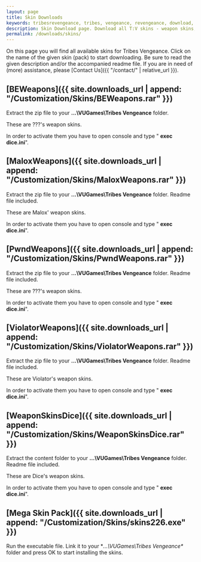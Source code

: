 ```yaml
---
layout: page
title: Skin Downloads
keywords: tribesrevengeance, tribes, vengeance, revengeance, download, skin, mega, pack, weapon, player, model, art
description: Skin Download page. Download all T:V skins - weapon skins, player modelskins and much more!
permalink: /downloads/skins/
---
```


On this page you will find all available skins for Tribes Vengeance. Click on the name of the given skin (pack) to start downloading. Be sure to read the given description and/or the accompanied readme file. If you are in need of (more) assistance, please [Contact Us]({{ "/contact/" | relative_url  }}).

  
  

## [BEWeapons]({{ site.downloads_url | append: "/Customization/Skins/BEWeapons.rar" }})

Extract the zip file to your **...\VUGames\Tribes Vengeance** folder.

These are ???'s weapon skins.

In order to activate them you have to open console and type " **exec dice.ini**".

  
  

## [MaloxWeapons]({{ site.downloads_url | append: "/Customization/Skins/MaloxWeapons.rar" }})

Extract the zip file to your **...\VUGames\Tribes Vengeance** folder. Readme file included.

These are Malox' weapon skins.

In order to activate them you have to open console and type " **exec dice.ini**".

  
  

## [PwndWeapons]({{ site.downloads_url | append: "/Customization/Skins/PwndWeapons.rar" }})

Extract the zip file to your **...\VUGames\Tribes Vengeance** folder. Readme file included.

These are ???'s weapon skins.

In order to activate them you have to open console and type " **exec dice.ini**".

  
  

## [ViolatorWeapons]({{ site.downloads_url | append: "/Customization/Skins/ViolatorWeapons.rar" }})

Extract the zip file to your **...\VUGames\Tribes Vengeance** folder. Readme file included.

These are Violator's weapon skins.

In order to activate them you have to open console and type " **exec dice.ini**".

  
  

## [WeaponSkinsDice]({{ site.downloads_url | append: "/Customization/Skins/WeaponSkinsDice.rar" }})

Extract the content folder to your **...\VUGames\Tribes Vengeance** folder. Readme file included.

These are Dice's weapon skins.

In order to activate them you have to open console and type " **exec dice.ini**".

  
  

## [Mega Skin Pack]({{ site.downloads_url | append: "/Customization/Skins/skins226.exe" }})

Run the executable file. Link it to your **...\VUGames\Tribes Vengeance\** folder and press OK to start installing the skins.
